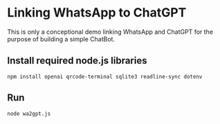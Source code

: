# Linking WhatsApp to ChatGPT
This is only a conceptional demo linking WhatsApp and ChatGPT for the purpose of building a simple ChatBot.

## Install required node.js libraries 
```
npm install openai qrcode-terminal sqlite3 readline-sync dotenv
```

## Run
```
node wa2gpt.js
```

